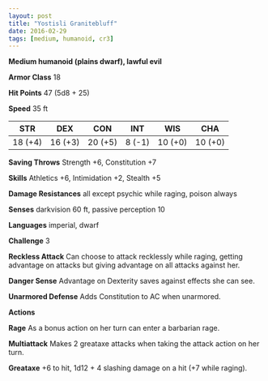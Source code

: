 ```yaml
---
layout: post
title: "Yostisli Granitebluff"
date: 2016-02-29
tags: [medium, humanoid, cr3]
---
```


**Medium humanoid (plains dwarf), lawful evil**

**Armor Class** 18

**Hit Points** 47 (5d8 + 25)

**Speed** 35 ft

|   STR   |   DEX   |   CON   |   INT   |   WIS   |   CHA   |
|:-----:|:-----:|:-----:|:-----:|:-----:|:-----:|
| 18 (+4) | 16 (+3) | 20 (+5) | 8 (-1) | 10 (+0) | 10 (+0) |

**Saving Throws** Strength +6, Constitution +7

**Skills** Athletics +6, Intimidation +2, Stealth +5

**Damage Resistances** all except psychic while raging, poison always

**Senses** darkvision 60 ft, passive perception 10

**Languages** imperial, dwarf

**Challenge** 3

**Reckless Attack** Can choose to attack recklessly while raging, getting advantage on attacks but giving advantage on all attacks against her.

**Danger Sense** Advantage on Dexterity saves against effects she can see.

**Unarmored Defense** Adds Constitution to AC when unarmored.

**Actions** 

**Rage** As a bonus action on her turn can enter a barbarian rage.

**Multiattack** Makes 2 greataxe attacks when taking the attack action on her turn.

**Greataxe** +6 to hit, 1d12 + 4 slashing damage on a hit (+7 while raging).
